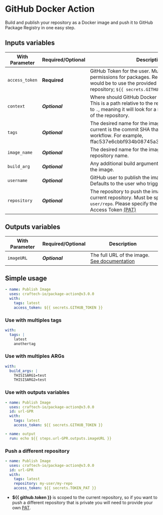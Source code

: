 # GitHub Docker Action

Build and publish your repository as a Docker image and push it to GitHub Package Registry in one easy step.

## Inputs variables

| With Parameter        | Required/Optional | Description |
| --------------------- | ----------------- | ------------|
| `access_token`        | **Required**     | GitHub Token for the user. Must have write permissions for packages. Recommended set up would be to use the provided GitHub Token for your repository; `${{ secrets.GITHUB_TOKEN }}`.
| `context`             | ***Optional***   | Where should GitHub Docker find the Dockerfile? This is a path relative to the repository root. Defaults to `.`, meaning it will look for a `Dockerfile` in the root of the repository.
| `tags`                | ***Optional***   | The desired name for the image tag. Defaults to current is the commit SHA that triggered the workflow. For example, ffac537e6cbbf934b08745a378932722df287a53.. 
| `image_name`          | ***Optional***   | The desired name for the image. Defaults to current repository name. 
| `build_arg`           | ***Optional***   | Any additional build arguments to use when building the image.
| `username`            | ***Optional***   | GitHub user to publish the image on behalf of. Defaults to the user who triggered the action to run. 
| `repository`          | ***Optional***   | The repository to push the image to. Defaults to current repository. Must be specified in format `user/repo`. Please specify the secret for Personal Access Token [(PAT)](https://help.github.com/es/github/authenticating-to-github/creating-a-personal-access-token-for-the-command-line) 

## Outputs variables

| With Parameter        | Required/Optional | Description |
| --------------------- | ----------------- | ------------|
| `imageURL`            | ***Optional***    | The full URL of the image. [See documentation](https://help.github.com/en/actions/reference/workflow-syntax-for-github-actions#jobsjobs_idoutputs)

## Simple usage

```yaml
- name: Publish Image
  uses: craftech-io/package-action@v3.0.0
  with:
    tags: latest
    access_token: ${{ secrets.GITHUB_TOKEN }}
```

### Use with multiples tags
```yaml
with:
  tags: |
    latest
    anothertag
```
### Use with multiples ARGs
```yaml
with:
  build_args: |
    THISISARG1=test
    THISISARG2=test
```
### Use with outputs variables

```yaml
- name: Publish Image
  uses: craftech-io/package-action@v3.0.0
  id: url-GPR 
  with:
    tags: latest
    access_token: ${{ secrets.GITHUB_TOKEN }}

- name: output
  run: echo ${{ steps.url-GPR.outputs.imageURL }}    
```

### Push a different repository
```yaml
- name: Publish Image
  uses: craftech-io/package-action@v3.0.0
  id: url-GPR 
  with:
    tags: latest
    repository: my-user/my-repo
    access_token: ${{ secrets.TOKEN_PAT }}

```
- **${{ github.token }}** is scoped to the current repository, so if you want to push a different repository that is private you will need to provide your own [PAT](https://help.github.com/es/github/authenticating-to-github/creating-a-personal-access-token-for-the-command-line).